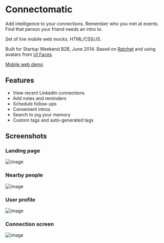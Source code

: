 # Connectomatic

Add intelligence to your connections. Remember who you met at events. Find that person your friend needs an intro to.

Set of live mobile web mocks. HTML/CSS/JS.

Built for Startup Weekend B2B, June 2014. Based on [Ratchet](http://goratchet.com/) and using avatars from [UI Faces](http://uifaces.com/).

[Mobile web demo](http://connectomatic.herokuapp.com/)

## Features

* View recent LinkedIn connections
* Add notes and reminders
* Schedule follow-ups
* Convenient intros
* Search to jog your memory
* Custom tags and auto-generated tags

## Screenshots

### Landing page

![image](https://raw.githubusercontent.com/jennielees/connectomatic/master/screenshots/home_2.png)

### Nearby people

![image](https://raw.githubusercontent.com/jennielees/connectomatic/master/screenshots/home_3.png)

### User profile

![image](https://raw.githubusercontent.com/jennielees/connectomatic/master/screenshots/tags_1.png)

### Connection screen

![image](https://raw.githubusercontent.com/jennielees/connectomatic/master/screenshots/intro_2.png)